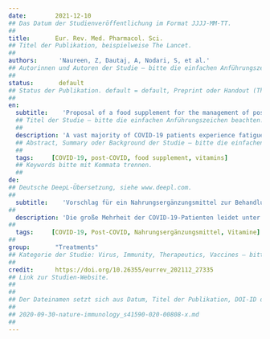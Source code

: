 ```yaml
---
date:        2021-12-10
## Das Datum der Studienveröffentlichung im Format JJJJ-MM-TT.
##
title:       Eur. Rev. Med. Pharmacol. Sci.
## Titel der Publikation, beispielweise The Lancet.
##
authors:      'Naureen, Z, Dautaj, A, Nodari, S, et al.'
## Autorinnen und Autoren der Studie – bitte die einfachen Anführungszeichen beachten!
##
status:       default
## Status der Publikation. default = default, Preprint oder Handout (Thesenpapier)
##
en:
  subtitle:    'Proposal of a food supplement for the management of post-COVID syndrome'
  ## Titel der Studie – bitte die einfachen Anführungszeichen beachten!
  ##
  description: 'A vast majority of COVID-19 patients experience fatigue, extreme tiredness and symptoms that persist beyond the active phase of the disease. This condition is called post-COVID syndrome. The mechanisms by which the virus causes prolonged illness are still unclear. The aim of this review is to gather information regarding post-COVID syndrome so as to highlight its etiological basis and the nutritional regimes and supplements that can mitigate, alleviate or relieve the associated chronic fatigue, gastrointestinal disorders and continuing inflammatory reactions. Naturally-occurring food supplements, such as acetyl L-carnitine, hydroxytyrosol and vitamins B, C and D hold significant promise in the management of post-COVID syndrome. In this pilot observational study, we evaluated the effect of a food supplement containing hydroxytyrosol, acetyl L-carnitine and vitamins B, C and D in improving perceived fatigue in patients who recovered from COVID-19 but had post-COVID syndrome characterized by chronic fatigue. The results suggest that the food supplement could proceed to clinical trials of its efficacy in aiding the recovery of patients with long COVID.'
  ## Abstract, Summary oder Background der Studie – bitte die einfachen Anführungszeichen b
  ##
  tags:     [COVID-19, post-COVID, food supplement, vitamins]
  ## Keywords bitte mit Kommata trennen.
  ##
de: 
## Deutsche DeepL-Übersetzung, siehe www.deepl.com.
##
  subtitle:    'Vorschlag für ein Nahrungsergänzungsmittel zur Behandlung des Post-COVID-Syndroms'
##
  description: 'Die große Mehrheit der COVID-19-Patienten leidet unter Müdigkeit, extremer Abgeschlagenheit und Symptomen, die über die aktive Phase der Krankheit hinaus anhalten. Dieser Zustand wird als Post-COVID-Syndrom bezeichnet. Die Mechanismen, durch die das Virus eine lang anhaltende Krankheit verursacht, sind noch unklar. Ziel dieser Übersichtsarbeit ist es, Informationen über das Post-COVID-Syndrom zusammenzutragen, um seine ätiologischen Grundlagen sowie die Ernährungsregelungen und Nahrungsergänzungsmittel aufzuzeigen, die die damit verbundene chronische Müdigkeit, die Magen-Darm-Beschwerden und die anhaltenden Entzündungsreaktionen mildern, abmildern oder lindern können. Natürliche Nahrungsergänzungsmittel wie Acetyl-L-Carnitin, Hydroxytyrosol und die Vitamine B, C und D sind vielversprechend für die Behandlung des Post-COVID-Syndroms. In dieser Pilotbeobachtungsstudie haben wir die Wirkung eines Nahrungsergänzungsmittels mit Hydroxytyrosol, Acetyl-L-Carnitin und den Vitaminen B, C und D auf die Verbesserung der wahrgenommenen Müdigkeit bei Patienten untersucht, die sich von COVID-19 erholt hatten, aber an einem durch chronische Müdigkeit gekennzeichneten Post-COVID-Syndrom litten. Die Ergebnisse deuten darauf hin, dass das Nahrungsergänzungsmittel in klinischen Versuchen auf seine Wirksamkeit bei der Unterstützung der Genesung von Patienten mit "Long-COVID" untersucht werden könnte.'
##
  tags:     [COVID-19, Post-COVID, Nahrungsergänzungsmittel, Vitamine]
##
group:       "Treatments"
## Kategorie der Studie: Virus, Immunity, Therapeutics, Vaccines – bitte die Anführungszeichen beachten!
##
credit:      https://doi.org/10.26355/eurrev_202112_27335
## Link zur Studien-Website.
##
##
## Der Dateinamen setzt sich aus Datum, Titel der Publikation, DOI-ID der Studie (nach dem letzten Slash) und der Dateiendung zusammen. Bitte den Unterstrich vor der DOI-ID beachten!
##
## 2020-09-30-nature-immunology_s41590-020-00808-x.md
##
---
```

<object data="{{ page.link }}" style='height:calc(100vh - 400px); width: 100%' type='application/pdf'></object>